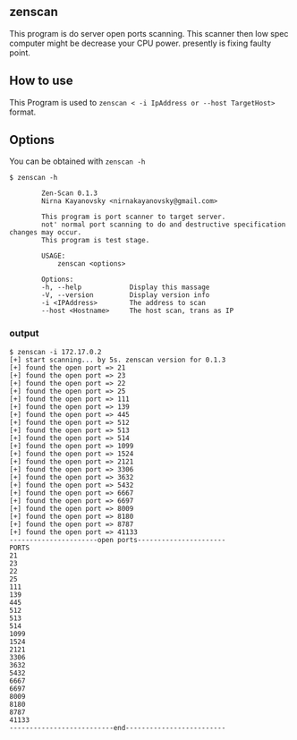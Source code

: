 ## zenscan

This program is do server open ports scanning. This scanner then low spec computer might be decrease your CPU power. presently is fixing faulty point.

## How to use

This Program is used to `zenscan < -i IpAddress or --host TargetHost>` format.

## Options
You can be obtained with `zenscan -h`
```
$ zenscan -h

        Zen-Scan 0.1.3
        Nirna Kayanovsky <nirnakayanovsky@gmail.com>

        This program is port scanner to target server.
        not' normal port scanning to do and destructive specification changes may occur.
        This program is test stage.

        USAGE:
            zenscan <options> 
                  
        Options:
        -h, --help            Display this massage
        -V, --version         Display version info
        -i <IPAddress>        The address to scan
        --host <Hostname>     The host scan, trans as IP

```

### output
```
$ zenscan -i 172.17.0.2
[+] start scanning... by 5s. zenscan version for 0.1.3
[+] found the open port => 21
[+] found the open port => 23
[+] found the open port => 22
[+] found the open port => 25
[+] found the open port => 111
[+] found the open port => 139
[+] found the open port => 445
[+] found the open port => 512
[+] found the open port => 513
[+] found the open port => 514
[+] found the open port => 1099
[+] found the open port => 1524
[+] found the open port => 2121
[+] found the open port => 3306
[+] found the open port => 3632
[+] found the open port => 5432
[+] found the open port => 6667
[+] found the open port => 6697
[+] found the open port => 8009
[+] found the open port => 8180
[+] found the open port => 8787
[+] found the open port => 41133
----------------------open ports----------------------
PORTS
21
23
22
25
111
139
445
512
513
514
1099
1524
2121
3306
3632
5432
6667
6697
8009
8180
8787
41133
--------------------------end-------------------------
```
